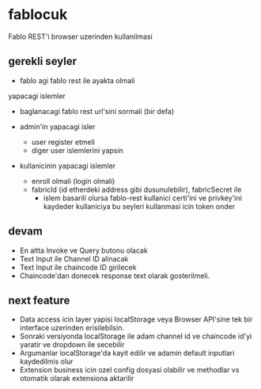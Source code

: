 # fablocuk


Fablo REST'i browser uzerinden kullanilmasi


## gerekli seyler

- fablo agi fablo rest ile ayakta olmali

yapacagi islemler

- baglanacagi fablo rest url'sini sormali (bir defa)

- admin'in yapacagi isler
    - user register etmeli
    - diger user islemlerini yapsin

- kullanicinin yapacagi islemler
    - enroll olmali (login olmali)
    - fabricId (id etherdeki address gibi dusunulebilir), fabricSecret ile
        - islem basarili olursa fablo-rest kullanici certi'ini ve privkey'ini kaydeder kullaniciya bu seyleri kullanmasi icin token onder
    
## devam

- En altta Invoke ve Query butonu olacak
- Text Input ile Channel ID alinacak
- Text Input ile chaincode ID girilecek
- Chaincode'dan donecek response text olarak gosterilmeli. 

## next feature
- Data access icin layer yapisi localStorage veya Browser API'sine tek bir interface uzerinden erisilebilsin.
- Sonraki versiyonda localStorage ile adam channel id ve chaincode id'yi yaratir ve dropdown ile secebilir
- Argumanlar localStorage'da kayit edilir ve adamin default inputlari kaydedilmis olur
- Extension business icin ozel config dosyasi olabilir ve methodlar vs otomatik olarak extensiona aktarilir 
